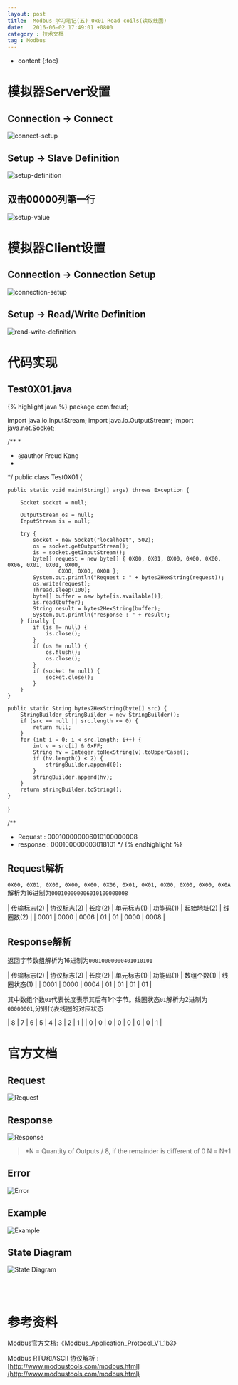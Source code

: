 ```yaml
---
layout: post
title:  Modbus-学习笔记(五)-0x01 Read coils(读取线圈)
date:   2016-06-02 17:49:01 +0800
category : 技术文档
tag : Modbus
---
```


* content
{:toc}

模拟器Server设置
=============================

Connection -> Connect
-----------------------------

![connect-setup](/images/blog/modbus/modbus-05-01-read-coils/06-modbus-slave-connect-setup.png)

Setup -> Slave Definition
-----------------------------

![setup-definition](/images/blog/modbus/modbus-05-01-read-coils/07-modbus-slave-setup-definition.png)

双击00000列第一行
-----------------------------

![setup-value](/images/blog/modbus/modbus-05-01-read-coils/08-modbus-slave-setup-value.png)


模拟器Client设置
=============================

Connection -> Connection Setup
-----------------------------

![connection-setup](/images/blog/modbus/modbus-05-01-read-coils/09-modbus-pool-connection-setup.png)

Setup -> Read/Write Definition
-----------------------------

![read-write-definition](/images/blog/modbus/modbus-05-01-read-coils/10-modbus-pool-read-write-definition.png)

代码实现
=============================

Test0X01.java
-----------------------------

{% highlight java %}
package com.freud;

import java.io.InputStream;
import java.io.OutputStream;
import java.net.Socket;

/**
 * 
 * @author Freud Kang
 *
 */
public class Test0X01 {

	public static void main(String[] args) throws Exception {

		Socket socket = null;

		OutputStream os = null;
		InputStream is = null;

		try {
			socket = new Socket("localhost", 502);
			os = socket.getOutputStream();
			is = socket.getInputStream();
			byte[] request = new byte[] { 0X00, 0X01, 0X00, 0X00, 0X00, 0X06, 0X01, 0X01, 0X00,
					0X00, 0X00, 0X08 };
			System.out.println("Request : " + bytes2HexString(request));
			os.write(request);
			Thread.sleep(100);
			byte[] buffer = new byte[is.available()];
			is.read(buffer);
			String result = bytes2HexString(buffer);
			System.out.println("response : " + result);
		} finally {
			if (is != null) {
				is.close();
			}
			if (os != null) {
				os.flush();
				os.close();
			}
			if (socket != null) {
				socket.close();
			}
		}
	}

	public static String bytes2HexString(byte[] src) {
		StringBuilder stringBuilder = new StringBuilder();
		if (src == null || src.length <= 0) {
			return null;
		}
		for (int i = 0; i < src.length; i++) {
			int v = src[i] & 0xFF;
			String hv = Integer.toHexString(v).toUpperCase();
			if (hv.length() < 2) {
				stringBuilder.append(0);
			}
			stringBuilder.append(hv);
		}
		return stringBuilder.toString();
	}
}

/**
 * Request  : 000100000006010100000008 
 * response : 000100000003018101
 */
{% endhighlight %}

Request解析
-----------------------------
`0X00, 0X01, 0X00, 0X00, 0X00, 0X06, 0X01, 0X01, 0X00, 0X00, 0X00, 0X0A`解析为16进制为`000100000006010100000008`

| 传输标志(2) | 协议标志(2) | 长度(2) | 单元标志(1) | 功能码(1) | 起始地址(2) | 线圈数(2) |
| 0001        | 0000        | 0006    | 01          | 01        | 0000        | 0008      |

Response解析
-----------------------------

返回字节数组解析为16进制为`00010000000401010101`


| 传输标志(2) | 协议标志(2) | 长度(2) | 单元标志(1) | 功能码(1) | 数组个数(1) | 线圈状态(1) |
| 0001        | 0000        | 0004    | 01          | 01        | 01          | 01          |

其中数组个数`01`代表长度表示其后有1个字节。线圈状态`01`解析为2进制为`00000001`,分别代表线圈的对应状态

| 8 | 7 | 6 | 5 | 4 | 3 | 2 | 1 |
| 0 | 0 | 0 | 0 | 0 | 0 | 0 | 1 |


官方文档
=============================

Request
-----------------------------

![Request](/images/blog/modbus/modbus-05-01-read-coils/01_Request.png)

Response
-----------------------------

![Response](/images/blog/modbus/modbus-05-01-read-coils/02_Response.png)

> *N = Quantity of Outputs / 8, if the remainder is different of 0  N = N+1

Error
-----------------------------

![Error](/images/blog/modbus/modbus-05-01-read-coils/03_Error.png)

Example
-----------------------------

![Example](/images/blog/modbus/modbus-05-01-read-coils/04_Example.png)

State Diagram
-----------------------------

![State Diagram](/images/blog/modbus/modbus-05-01-read-coils/05_State_Diagram.png)

<br>
<br>

参考资料
================================

Modbus官方文档:《Modbus_Application_Protocol_V1_1b3》

Modbus RTU和ASCII 协议解析 : [http://www.modbustools.com/modbus.html](http://www.modbustools.com/modbus.html)

